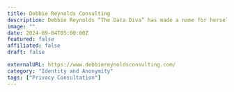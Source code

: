 ```yaml
---
title: Debbie Reynolds Consulting
description: Debbie Reynolds “The Data Diva” has made a name for herself as a leading voice in the world of Data Privacy and Emerging Technology.
image: ""
date: 2024-09-04T05:00:00Z
featured: false
affiliated: false
draft: false

externalURL: https://www.debbiereynoldsconsulting.com/
category: "Identity and Anonymity"
tags: ["Privacy Consultation"]
---
```

